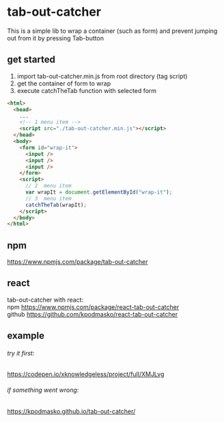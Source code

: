 # tab-out-catcher

This is a simple lib to wrap a container (such as form) and prevent jumping out from it by pressing Tab-button

## get started

1. import tab-out-catcher.min.js from root directory (tag script)
2. get the container of form to wrap
3. execute catchTheTab function with selected form

```html
<html>
  <head>
    ...
    <!-- 1 menu item -->
    <script src="./tab-out-catcher.min.js"></script>
  </head>
  <body>
    <form id="wrap-it">
      <input />
      <input />
      <input />
    </form>
    <script>
      // 2  menu item
      var wrapIt = document.getElementById("wrap-it");
      // 3  menu item
      catchTheTab(wrapIt);
    </script>
  </body>
</html>
```

## npm

https://www.npmjs.com/package/tab-out-catcher

## react

tab-out-catcher with react: <br />
npm https://www.npmjs.com/package/react-tab-out-catcher <br/>
github https://github.com/kpodmasko/react-tab-out-catcher

## example

###### try it first:

https://codepen.io/xknowledgeless/project/full/XMJLvg

###### if something went wrong:

https://kpodmasko.github.io/tab-out-catcher/
